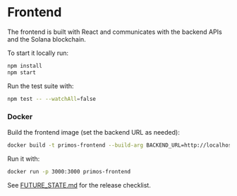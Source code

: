 # Frontend

The frontend is built with React and communicates with the backend APIs and the
Solana blockchain.

To start it locally run:

```bash
npm install
npm start
```

Run the test suite with:

```bash
npm test -- --watchAll=false
```

### Docker

Build the frontend image (set the backend URL as needed):

```bash
docker build -t primos-frontend --build-arg BACKEND_URL=http://localhost:8080 .
```

Run it with:

```bash
docker run -p 3000:3000 primos-frontend
```


See [FUTURE_STATE.md](../FUTURE_STATE.md) for the release checklist.
